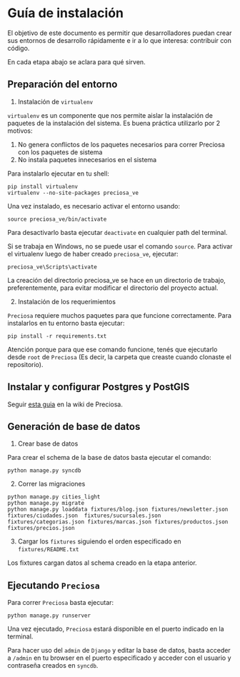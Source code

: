 Guía de instalación
===================

El objetivo de este documento es permitir que desarrolladores puedan crear sus entornos de desarrollo rápidamente e ir a lo que interesa: contribuir con código.

En cada etapa abajo se aclara para qué sirven.

Preparación del entorno
-----------------------

1. Instalación de `virtualenv`

`virtualenv` es un componente que nos permite aislar la instalación de paquetes de la instalación del sistema. Es buena práctica utilizarlo por 2 motivos:
  1. No genera conflictos de los paquetes necesarios para correr Preciosa con los paquetes de sistema
  2. No instala paquetes innecesarios en el sistema

Para instalarlo ejecutar en tu shell:

```
pip install virtualenv
virtualenv --no-site-packages preciosa_ve
```

Una vez instalado, es necesario activar el entorno usando:

```
source preciosa_ve/bin/activate
```

Para desactivarlo basta ejecutar `deactivate` en cualquier path del terminal.

Si se trabaja en Windows, no se puede usar el comando `source`. Para activar el virtualenv luego de haber creado
`preciosa_ve`, ejecutar:

```
preciosa_ve\Scripts\activate
```

La creación del directorio preciosa_ve se hace en un directorio de trabajo, preferentemente,
para evitar modificar el directorio del proyecto actual.

2. Instalación de los requerimientos

`Preciosa` requiere muchos paquetes para que funcione correctamente. Para instalarlos en tu entorno basta ejecutar:

```
pip install -r requirements.txt
```

Atención porque para que ese comando funcione, tenés que ejecutarlo desde `root` de `Preciosa` (Es decir, la carpeta que creaste cuando clonaste el repositorio).

Instalar y configurar Postgres y PostGIS
-----------------------------------------

Seguir [esta guia](https://github.com/mgaitan/preciosa/wiki/Puesta-a-punto-de-PostgreSQL-y-PostGis-en-Ubuntu-o-Debian) en la wiki de Preciosa. 


Generación de base de datos
---------------------------

1. Crear base de datos

Para crear el schema de la base de datos basta ejecutar el comando:

```
python manage.py syncdb
```

2. Correr las migraciones

```
python manage.py cities_light
python manage.py migrate
python manage.py loaddata fixtures/blog.json fixtures/newsletter.json fixtures/ciudades.json  fixtures/sucursales.json  fixtures/categorias.json fixtures/marcas.json fixtures/productos.json fixtures/precios.json
```


3. Cargar los `fixtures` siguiendo el orden especificado en `fixtures/README.txt`

Los fixtures cargan datos al schema creado en la etapa anterior.


Ejecutando `Preciosa`
---------------------

Para correr `Preciosa` basta ejecutar:

```
python manage.py runserver
```

Una vez ejecutado, `Preciosa` estará disponible en el puerto indicado en la terminal.

Para hacer uso del `admin` de `Django` y editar la base de datos, basta acceder a `/admin` en tu browser en el puerto especificado y acceder con el usuario y contraseña creados en `syncdb`.
